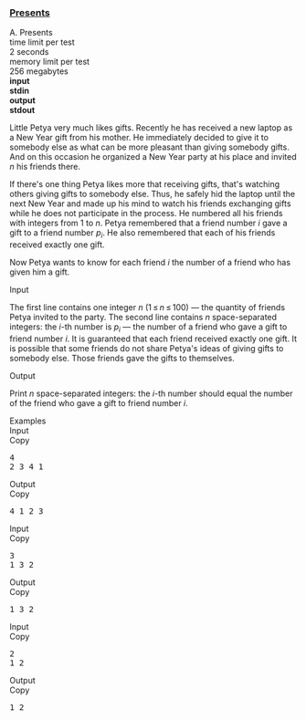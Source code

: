 <h3><a href="https://codeforces.com/contest/136/problem/A" target="_blank" rel="noopener noreferrer">Presents</a></h3>

<div class="header"><div class="title">A. Presents</div><div class="time-limit"><div class="property-title">time limit per test</div>2 seconds</div><div class="memory-limit"><div class="property-title">memory limit per test</div>256 megabytes</div><div class="input-file input-standard" style="font-weight: bold"><div class="property-title">input</div>stdin</div><div class="output-file output-standard" style="font-weight: bold"><div class="property-title">output</div>stdout</div></div><div><p>Little Petya very much likes gifts. Recently he has received a new laptop as a New Year gift from his mother. He immediately decided to give it to somebody else as what can be more pleasant than giving somebody gifts. And on this occasion he organized a New Year party at his place and invited <span class="tex-span"><i>n</i></span> his friends there.</p><p>If there's one thing Petya likes more that receiving gifts, that's watching others giving gifts to somebody else. Thus, he safely hid the laptop until the next New Year and made up his mind to watch his friends exchanging gifts while he does not participate in the process. He numbered all his friends with integers from <span class="tex-span">1</span> to <span class="tex-span"><i>n</i></span>. Petya remembered that a friend number <span class="tex-span"><i>i</i></span> gave a gift to a friend number <span class="tex-span"><i>p</i><sub class="lower-index"><i>i</i></sub></span>. He also remembered that each of his friends received exactly one gift.</p><p>Now Petya wants to know for each friend <span class="tex-span"><i>i</i></span> the number of a friend who has given him a gift.</p></div><div class="input-specification"><div class="section-title">Input</div><p>The first line contains one integer <span class="tex-span"><i>n</i></span> (<span class="tex-span">1 ≤ <i>n</i> ≤ 100</span>) — the quantity of friends Petya invited to the party. The second line contains <span class="tex-span"><i>n</i></span> space-separated integers: the <span class="tex-span"><i>i</i></span>-th number is <span class="tex-span"><i>p</i><sub class="lower-index"><i>i</i></sub></span> — the number of a friend who gave a gift to friend number <span class="tex-span"><i>i</i></span>. It is guaranteed that each friend received exactly one gift. It is possible that some friends do not share Petya's ideas of giving gifts to somebody else. Those friends gave the gifts to themselves.</p></div><div class="output-specification"><div class="section-title">Output</div><p>Print <span class="tex-span"><i>n</i></span> space-separated integers: the <span class="tex-span"><i>i</i></span>-th number should equal the number of the friend who gave a gift to friend number <span class="tex-span"><i>i</i></span>.</p></div><div class="sample-tests"><div class="section-title">Examples</div><div class="sample-test"><div class="input"><div class="title">Input<div title="Copy" data-clipboard-target="#id006837097272824918" id="id008682458216369539" class="input-output-copier">Copy</div></div><pre id="id006837097272824918">4<br>2 3 4 1<br></pre></div><div class="output"><div class="title">Output<div title="Copy" data-clipboard-target="#id007553232536268375" id="id003054894586912823" class="input-output-copier">Copy</div></div><pre id="id007553232536268375">4 1 2 3<br></pre></div><div class="input"><div class="title">Input<div title="Copy" data-clipboard-target="#id00800121100496944" id="id006646472405520939" class="input-output-copier">Copy</div></div><pre id="id00800121100496944">3<br>1 3 2<br></pre></div><div class="output"><div class="title">Output<div title="Copy" data-clipboard-target="#id007879409414101903" id="id00711119512845367" class="input-output-copier">Copy</div></div><pre id="id007879409414101903">1 3 2<br></pre></div><div class="input"><div class="title">Input<div title="Copy" data-clipboard-target="#id002256661981681385" id="id0044586455724997054" class="input-output-copier">Copy</div></div><pre id="id002256661981681385">2<br>1 2<br></pre></div><div class="output"><div class="title">Output<div title="Copy" data-clipboard-target="#id009037553876365347" id="id0016304311005994065" class="input-output-copier">Copy</div></div><pre id="id009037553876365347">1 2<br></pre></div></div></div>